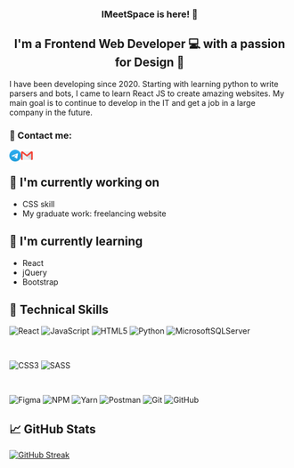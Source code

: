 <h3 align="center">
IMeetSpace is here! 👋
</h3>

<h2 align="center">
I'm a Frontend Web Developer 💻 with a passion for Design 🎨
</h2>

I have been developing since 2020. Starting with learning python to write parsers and bots, I came to learn React JS to create amazing websites. My main goal is to continue to develop in the IT and get a job in a large company in the future.

### 🤝 Contact me:

<a href="https://t.me/soohno"><img align="left" src="https://raw.githubusercontent.com/IMeetSpace/IMeetSpace/main/images/Telegram.png" alt="telegram" width="21px"/></a>
<a href="mailto:nesterovich.nikolai@mail.ru"><img align="left" src="https://raw.githubusercontent.com/IMeetSpace/IMeetSpace/main/images/Gmail.png" alt="mail" width="21px"/></a>
</br>

## 🔭 I'm currently working on

- CSS skill
- My graduate work: freelancing website

## 🌱 I'm currently learning

- React
- jQuery
- Bootstrap

## 💼 Technical Skills

![React](https://img.shields.io/badge/react-%2320232a.svg?style=for-the-badge&logo=react&logoColor=%2361DAFB)
![JavaScript](https://img.shields.io/badge/javascript-%23323330.svg?style=for-the-badge&logo=javascript&logoColor=%23F7DF1E)
![HTML5](https://img.shields.io/badge/html5-%23E34F26.svg?style=for-the-badge&logo=html5&logoColor=white)
![Python](https://img.shields.io/badge/python-3670A0?style=for-the-badge&logo=python&logoColor=ffdd54)
![MicrosoftSQLServer](https://img.shields.io/badge/Microsoft%20SQL%20Server-CC2927?style=for-the-badge&logo=microsoft%20sql%20server&logoColor=white)

</br>

![CSS3](https://img.shields.io/badge/css3-%231572B6.svg?style=for-the-badge&logo=css3&logoColor=white)
![SASS](https://img.shields.io/badge/SASS-hotpink.svg?style=for-the-badge&logo=SASS&logoColor=white)

</br>

![Figma](https://img.shields.io/badge/figma-%23F24E1E.svg?style=for-the-badge&logo=figma&logoColor=white)
![NPM](https://camo.githubusercontent.com/b47580b7e8e0b4ce9bb718070140318f72d316a0c88e0dd53a5ac4b0bdfc755e/68747470733a2f2f696d672e736869656c64732e696f2f62616467652f4e504d2d2532333030303030302e7376673f7374796c653d666f722d7468652d6261646765266c6f676f3d6e706d266c6f676f436f6c6f723d7768697465)
![Yarn](https://img.shields.io/badge/yarn-%232C8EBB.svg?style=for-the-badge&logo=yarn&logoColor=white)
![Postman](https://img.shields.io/badge/Postman-FF6C37?style=for-the-badge&logo=postman&logoColor=white)
![Git](https://img.shields.io/badge/git-%23F05033.svg?style=for-the-badge&logo=git&logoColor=white)
![GitHub](https://img.shields.io/badge/github-%23121011.svg?style=for-the-badge&logo=github&logoColor=white)

## 📈 GitHub Stats

[![GitHub Streak](https://streak-stats.demolab.com?user=imeetspace&theme=python-dark&hide_border=true&date_format=j%20M%5B%20Y%5D)](https://git.io/streak-stats)
